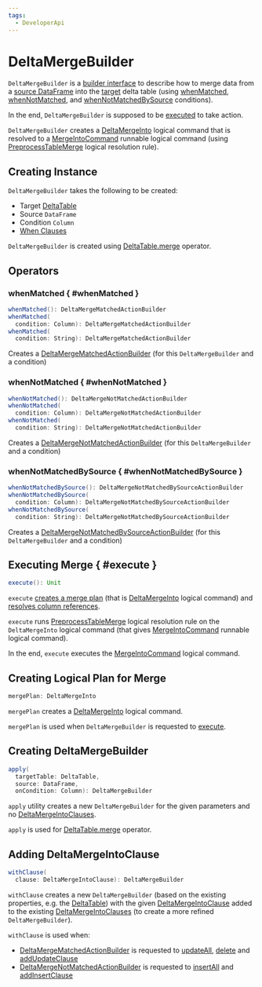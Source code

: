 ```yaml
---
tags:
  - DeveloperApi
---
```


# DeltaMergeBuilder

`DeltaMergeBuilder` is a [builder interface](#operators) to describe how to merge data from a [source DataFrame](#source) into the [target](#targetTable) delta table (using [whenMatched](#whenMatched), [whenNotMatched](#whenNotMatched), and [whenNotMatchedBySource](#whenNotMatchedBySource) conditions).

In the end, `DeltaMergeBuilder` is supposed to be [executed](#execute) to take action. 

`DeltaMergeBuilder` creates a [DeltaMergeInto](DeltaMergeInto.md) logical command that is resolved to a [MergeIntoCommand](MergeIntoCommand.md) runnable logical command (using [PreprocessTableMerge](../../PreprocessTableMerge.md) logical resolution rule).

## Creating Instance

`DeltaMergeBuilder` takes the following to be created:

* <span id="targetTable"> Target [DeltaTable](../../DeltaTable.md)
* <span id="source"> Source `DataFrame`
* <span id="onCondition"> Condition `Column`
* <span id="whenClauses"> [When Clauses](DeltaMergeIntoClause.md)

`DeltaMergeBuilder` is created using [DeltaTable.merge](../../DeltaTable.md#merge) operator.

## Operators

### whenMatched { #whenMatched }

```scala
whenMatched(): DeltaMergeMatchedActionBuilder
whenMatched(
  condition: Column): DeltaMergeMatchedActionBuilder
whenMatched(
  condition: String): DeltaMergeMatchedActionBuilder
```

Creates a [DeltaMergeMatchedActionBuilder](DeltaMergeMatchedActionBuilder.md) (for this `DeltaMergeBuilder` and a condition)

### whenNotMatched { #whenNotMatched }

```scala
whenNotMatched(): DeltaMergeNotMatchedActionBuilder
whenNotMatched(
  condition: Column): DeltaMergeNotMatchedActionBuilder
whenNotMatched(
  condition: String): DeltaMergeNotMatchedActionBuilder
```

Creates a [DeltaMergeNotMatchedActionBuilder](DeltaMergeNotMatchedActionBuilder.md) (for this `DeltaMergeBuilder` and a condition)

### whenNotMatchedBySource { #whenNotMatchedBySource }

```scala
whenNotMatchedBySource(): DeltaMergeNotMatchedBySourceActionBuilder
whenNotMatchedBySource(
  condition: Column): DeltaMergeNotMatchedBySourceActionBuilder
whenNotMatchedBySource(
  condition: String): DeltaMergeNotMatchedBySourceActionBuilder
```

Creates a [DeltaMergeNotMatchedBySourceActionBuilder](DeltaMergeNotMatchedBySourceActionBuilder.md) (for this `DeltaMergeBuilder` and a condition)

## Executing Merge { #execute }

```scala
execute(): Unit
```

`execute` [creates a merge plan](#mergePlan) (that is [DeltaMergeInto](DeltaMergeInto.md) logical command) and [resolves column references](DeltaMergeInto.md#resolveReferences).

`execute` runs [PreprocessTableMerge](../../PreprocessTableMerge.md) logical resolution rule on the `DeltaMergeInto` logical command (that gives [MergeIntoCommand](MergeIntoCommand.md) runnable logical command).

In the end, `execute` executes the [MergeIntoCommand](MergeIntoCommand.md) logical command.

## <span id="mergePlan"> Creating Logical Plan for Merge

```scala
mergePlan: DeltaMergeInto
```

`mergePlan` creates a [DeltaMergeInto](DeltaMergeInto.md) logical command.

`mergePlan` is used when `DeltaMergeBuilder` is requested to [execute](#execute).

## <span id="apply"> Creating DeltaMergeBuilder

```scala
apply(
  targetTable: DeltaTable,
  source: DataFrame,
  onCondition: Column): DeltaMergeBuilder
```

`apply` utility creates a new `DeltaMergeBuilder` for the given parameters and no [DeltaMergeIntoClauses](#whenClauses).

`apply` is used for [DeltaTable.merge](../../DeltaTable.md#merge) operator.

## <span id="withClause"> Adding DeltaMergeIntoClause

```scala
withClause(
  clause: DeltaMergeIntoClause): DeltaMergeBuilder
```

`withClause` creates a new `DeltaMergeBuilder` (based on the existing properties, e.g. the [DeltaTable](#targetTable)) with the given [DeltaMergeIntoClause](DeltaMergeIntoClause.md) added to the existing [DeltaMergeIntoClauses](#whenClauses) (to create a more refined `DeltaMergeBuilder`).

`withClause` is used when:

* [DeltaMergeMatchedActionBuilder](DeltaMergeMatchedActionBuilder.md) is requested to [updateAll](DeltaMergeMatchedActionBuilder.md#updateAll), [delete](DeltaMergeMatchedActionBuilder.md#delete) and [addUpdateClause](DeltaMergeMatchedActionBuilder.md#addUpdateClause)
* [DeltaMergeNotMatchedActionBuilder](DeltaMergeNotMatchedActionBuilder.md) is requested to [insertAll](DeltaMergeNotMatchedActionBuilder.md#insertAll) and [addInsertClause](DeltaMergeNotMatchedActionBuilder.md#addInsertClause)
